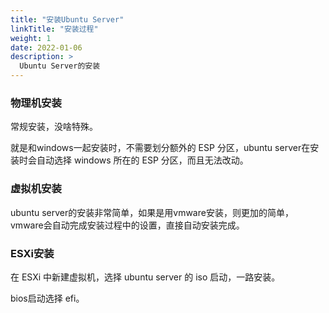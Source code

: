 ```yaml
---
title: "安装Ubuntu Server"
linkTitle: "安装过程"
weight: 1
date: 2022-01-06
description: >
  Ubuntu Server的安装
---
```


### 物理机安装

常规安装，没啥特殊。

就是和windows一起安装时，不需要划分额外的 ESP 分区，ubuntu server在安装时会自动选择 windows 所在的 ESP 分区，而且无法改动。

### 虚拟机安装

ubuntu server的安装非常简单，如果是用vmware安装，则更加的简单，vmware会自动完成安装过程中的设置，直接自动安装完成。

### ESXi安装

在 ESXi 中新建虚拟机，选择 ubuntu server 的 iso 启动，一路安装。

bios启动选择 efi。



